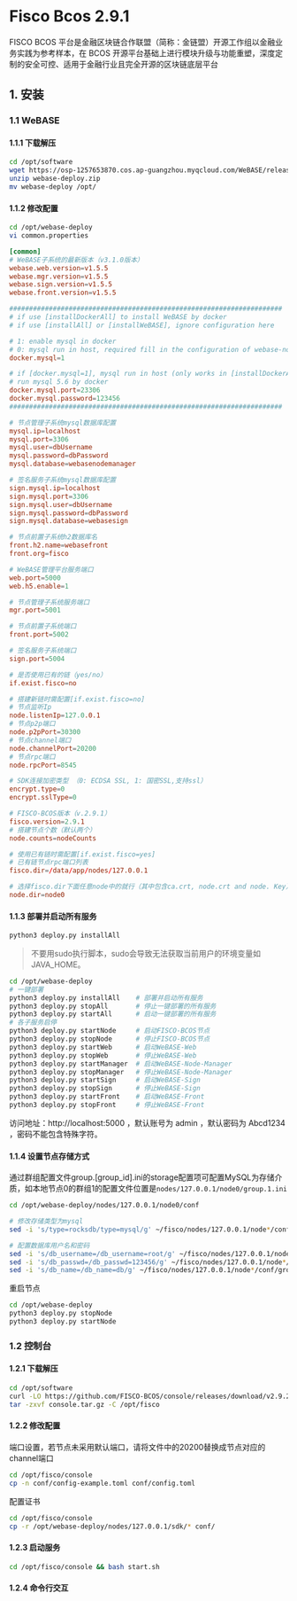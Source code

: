 # Fisco Bcos 2.9.1

FISCO BCOS 平台是金融区块链合作联盟（简称：金链盟）开源工作组以金融业务实践为参考样本，在 BCOS 开源平台基础上进行模块升级与功能重塑，深度定制的安全可控、适用于金融行业且完全开源的区块链底层平台

## 1. 安装

### 1.1 WeBASE

#### 1.1.1 下载解压

```bash
cd /opt/software
wget https://osp-1257653870.cos.ap-guangzhou.myqcloud.com/WeBASE/releases/download/v1.5.5/webase-deploy.zip
unzip webase-deploy.zip
mv webase-deploy /opt/
```

#### 1.1.2 修改配置

```bash
cd /opt/webase-deploy
vi common.properties
```

```conf
[common]
# WeBASE子系统的最新版本（v3.1.0版本）
webase.web.version=v1.5.5
webase.mgr.version=v1.5.5
webase.sign.version=v1.5.5
webase.front.version=v1.5.5

#####################################################################
# if use [installDockerAll] to install WeBASE by docker
# if use [installAll] or [installWeBASE], ignore configuration here

# 1: enable mysql in docker
# 0: mysql run in host, required fill in the configuration of webase-node-mgr and webase-sign
docker.mysql=1

# if [docker.mysql=1], mysql run in host (only works in [installDockerAll])
# run mysql 5.6 by docker
docker.mysql.port=23306
docker.mysql.password=123456
#####################################################################

# 节点管理子系统mysql数据库配置
mysql.ip=localhost
mysql.port=3306
mysql.user=dbUsername
mysql.password=dbPassword
mysql.database=webasenodemanager

# 签名服务子系统mysql数据库配置
sign.mysql.ip=localhost
sign.mysql.port=3306
sign.mysql.user=dbUsername
sign.mysql.password=dbPassword
sign.mysql.database=webasesign

# 节点前置子系统h2数据库名
front.h2.name=webasefront
front.org=fisco

# WeBASE管理平台服务端口
web.port=5000
web.h5.enable=1

# 节点管理子系统服务端口
mgr.port=5001

# 节点前置子系统端口
front.port=5002

# 签名服务子系统端口
sign.port=5004

# 是否使用已有的链（yes/no）
if.exist.fisco=no

# 搭建新链时需配置[if.exist.fisco=no]
# 节点监听Ip
node.listenIp=127.0.0.1
# 节点p2p端口
node.p2pPort=30300
# 节点channel端口
node.channelPort=20200
# 节点rpc端口
node.rpcPort=8545

# SDK连接加密类型 （0: ECDSA SSL, 1: 国密SSL,支持ssl）
encrypt.type=0
encrypt.sslType=0

# FISCO-BCOS版本（v.2.9.1）
fisco.version=2.9.1
# 搭建节点个数（默认两个）
node.counts=nodeCounts

# 使用已有链时需配置[if.exist.fisco=yes]
# 已有链节点rpc端口列表
fisco.dir=/data/app/nodes/127.0.0.1

# 选择fisco.dir下面任意node中的就行（其中包含ca.crt, node.crt and node. Key）
node.dir=node0

```

#### 1.1.3 部署并启动所有服务

```bash
python3 deploy.py installAll
```

> 不要用sudo执行脚本，sudo会导致无法获取当前用户的环境变量如JAVA_HOME。

```bash
cd /opt/webase-deploy
# 一键部署
python3 deploy.py installAll    # 部署并启动所有服务
python3 deploy.py stopAll       # 停止一键部署的所有服务
python3 deploy.py startAll      # 启动一键部署的所有服务
# 各子服务启停
python3 deploy.py startNode     # 启动FISCO-BCOS节点
python3 deploy.py stopNode      # 停止FISCO-BCOS节点
python3 deploy.py startWeb      # 启动WeBASE-Web
python3 deploy.py stopWeb       # 停止WeBASE-Web
python3 deploy.py startManager  # 启动WeBASE-Node-Manager
python3 deploy.py stopManager   # 停止WeBASE-Node-Manager
python3 deploy.py startSign     # 启动WeBASE-Sign
python3 deploy.py stopSign      # 停止WeBASE-Sign
python3 deploy.py startFront    # 启动WeBASE-Front
python3 deploy.py stopFront     # 停止WeBASE-Front
```

访问地址：http://localhost:5000 ，默认账号为 admin ，默认密码为 Abcd1234 ，密码不能包含特殊字符。

#### 1.1.4 设置节点存储方式

通过群组配置文件group.[group_id].ini的storage配置项可配置MySQL为存储介质，如本地节点0的群组1的配置文件位置是`nodes/127.0.0.1/node0/group.1.ini`

```bash
cd /opt/webase-deploy/nodes/127.0.0.1/node0/conf
```

```bash
# 修改存储类型为mysql
sed -i 's/type=rocksdb/type=mysql/g' ~/fisco/nodes/127.0.0.1/node*/conf/group.1.ini

# 配置数据库用户名和密码
sed -i 's/db_username=/db_username=root/g' ~/fisco/nodes/127.0.0.1/node*/conf/group.1.ini
sed -i 's/db_passwd=/db_passwd=123456/g' ~/fisco/nodes/127.0.0.1/node*/conf/group.1.ini
sed -i 's/db_name=/db_name=db/g' ~/fisco/nodes/127.0.0.1/node*/conf/group.1.ini
```

重启节点

```bash
cd /opt/webase-deploy
python3 deploy.py stopNode
python3 deploy.py startNode
```


### 1.2 控制台

#### 1.2.1 下载解压

```bash
cd /opt/software
curl -LO https://github.com/FISCO-BCOS/console/releases/download/v2.9.2/download_console.sh && bash download_console.sh
tar -zxvf console.tar.gz -C /opt/fisco
```

#### 1.2.2 修改配置


端口设置，若节点未采用默认端口，请将文件中的20200替换成节点对应的channel端口

```bash
cd /opt/fisco/console
cp -n conf/config-example.toml conf/config.toml
```

配置证书

```bash
cd /opt/fisco/console
cp -r /opt/webase-deploy/nodes/127.0.0.1/sdk/* conf/
```

#### 1.2.3 启动服务

```bash
cd /opt/fisco/console && bash start.sh
```

#### 1.2.4 命令行交互